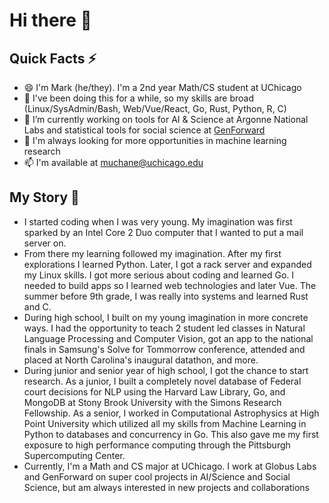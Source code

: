 # Hi there 👋
## Quick Facts ⚡
- 😄 I'm Mark (he/they). I'm a 2nd year Math/CS student at UChicago
- 🌱 I've been doing this for a while, so my skills are broad (Linux/SysAdmin/Bash, Web/Vue/React, Go, Rust, Python, R, C)
- 🔭 I’m currently working on tools for AI & Science at Argonne National Labs and statistical tools for social science at [GenForward](https://genforwardsurvey.com/)
- 👯 I'm always looking for more opportunities in machine learning research
- 📫 I'm available at muchane@uchicago.edu
## My Story 💬
- I started coding when I was very young. My imagination was first sparked by an Intel Core 2 Duo computer that I wanted to put a mail server on.
- From there my learning followed my imagination. After my first explorations I learned Python. Later, I got a rack server and expanded my Linux skills. I got more serious about coding and learned Go. I needed to build apps so I learned web technologies and later Vue. The summer before 9th grade, I was really into systems and learned Rust and C.
- During high school, I built on my young imagination in more concrete ways. I had the opportunity to teach 2 student led classes in Natural Language Processing and Computer Vision, got an app to the national finals in Samsung's Solve for Tommorrow conference, attended and placed at North Carolina's inaugural datathon, and more.
- During junior and senior year of high school, I got the chance to start research. As a junior, I built a completely novel database of Federal court decisions for NLP using the Harvard Law Library, Go, and MongoDB at Stony Brook University with the Simons Research Fellowship. As a senior, I worked in Computational Astrophysics at High Point University which utilized all my skills from Machine Learning in Python to databases and concurrency in Go. This also gave me my first exposure to high performance computing through the Pittsburgh Supercomputing Center.
- Currently, I'm a Math and CS major at UChicago. I work at Globus Labs and GenForward on super cool projects in AI/Science and Social Science, but am always interested in new projects and collaborations
<!--
**muchanem/muchanem** is a ✨ _special_ ✨ repository because its `README.md` (this file) appears on your GitHub profile.

Here are some ideas to get you started:

- 🔭 I’m currently working on ...
- 🌱 I’m currently learning ...
- 👯 I’m looking to collaborate on ...
- 🤔 I’m looking for help with ...
- 💬 Ask me about ...
- 📫 How to reach me: ...
- 😄 Pronouns: ...
- ⚡ Fun fact: ...
-->
